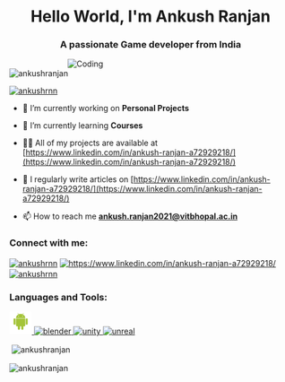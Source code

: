 <h1 align="center">Hello World, I'm Ankush Ranjan</h1>
<h3 align="center">A passionate Game developer from India</h3>
<img align="right" alt="Coding" width="400" src="https://media.discordapp.net/attachments/1060216200627494932/1062432242246365235/IMG_6201.jpg?width=670&height=553">

<p align="left"> <img src="https://komarev.com/ghpvc/?username=ankushranjan&label=Profile%20views&color=0e75b6&style=flat" alt="ankushranjan" /> </p>

<p align="left"> <a href="https://twitter.com/ankushrnn" target="blank"><img src="https://img.shields.io/twitter/follow/ankushrnn?logo=twitter&style=for-the-badge" alt="ankushrnn" /></a> </p>

- 🔭 I’m currently working on **Personal Projects**

- 🌱 I’m currently learning **Courses**

- 👨‍💻 All of my projects are available at [https://www.linkedin.com/in/ankush-ranjan-a72929218/](https://www.linkedin.com/in/ankush-ranjan-a72929218/)

- 📝 I regularly write articles on [https://www.linkedin.com/in/ankush-ranjan-a72929218/](https://www.linkedin.com/in/ankush-ranjan-a72929218/)

- 📫 How to reach me **ankush.ranjan2021@vitbhopal.ac.in**

<h3 align="left">Connect with me:</h3>
<p align="left">
<a href="https://twitter.com/ankushrnn" target="blank"><img align="center" src="https://raw.githubusercontent.com/rahuldkjain/github-profile-readme-generator/master/src/images/icons/Social/twitter.svg" alt="ankushrnn" height="30" width="40" /></a>
<a href="https://linkedin.com/in/https://www.linkedin.com/in/ankush-ranjan-a72929218/" target="blank"><img align="center" src="https://raw.githubusercontent.com/rahuldkjain/github-profile-readme-generator/master/src/images/icons/Social/linked-in-alt.svg" alt="https://www.linkedin.com/in/ankush-ranjan-a72929218/" height="30" width="40" /></a>
<a href="https://instagram.com/ankushrnn" target="blank"><img align="center" src="https://raw.githubusercontent.com/rahuldkjain/github-profile-readme-generator/master/src/images/icons/Social/instagram.svg" alt="ankushrnn" height="30" width="40" /></a>
</p>

<h3 align="left">Languages and Tools:</h3>
<p align="left"> <a href="https://developer.android.com" target="_blank" rel="noreferrer"> <img src="https://raw.githubusercontent.com/devicons/devicon/master/icons/android/android-original-wordmark.svg" alt="android" width="40" height="40"/> </a> <a href="https://www.blender.org/" target="_blank" rel="noreferrer"> <img src="https://download.blender.org/branding/community/blender_community_badge_white.svg" alt="blender" width="40" height="40"/> </a> <a href="https://unity.com/" target="_blank" rel="noreferrer"> <img src="https://www.vectorlogo.zone/logos/unity3d/unity3d-icon.svg" alt="unity" width="40" height="40"/> </a> <a href="https://unrealengine.com/" target="_blank" rel="noreferrer"> <img src="https://raw.githubusercontent.com/kenangundogan/fontisto/036b7eca71aab1bef8e6a0518f7329f13ed62f6b/icons/svg/brand/unreal-engine.svg" alt="unreal" width="40" height="40"/> </a> </p>

<p>&nbsp;<img align="center" src="https://github-readme-stats.vercel.app/api?username=ankushranjan&show_icons=true&locale=en" alt="ankushranjan" /></p>

<p><img align="center" src="https://github-readme-streak-stats.herokuapp.com/?user=ankushranjan&" alt="ankushranjan" /></p>
